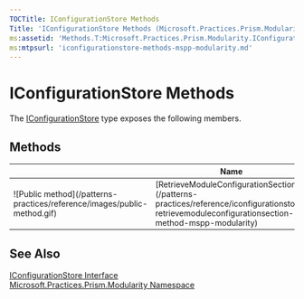 ```yaml
---
TOCTitle: IConfigurationStore Methods
Title: 'IConfigurationStore Methods (Microsoft.Practices.Prism.Modularity)'
ms:assetid: 'Methods.T:Microsoft.Practices.Prism.Modularity.IConfigurationStore'
ms:mtpsurl: 'iconfigurationstore-methods-mspp-modularity.md'
---
```


# IConfigurationStore Methods

The [IConfigurationStore](/patterns-practices/reference/iconfigurationstore-interface-mspp-modularity) type exposes the following members.

## Methods


<table>

<thead>
<tr class="header">
<th> </th>
<th>Name</th>
<th>Description</th>
</tr>
</thead>
<tbody>
<tr class="odd">
<td>![Public method](/patterns-practices/reference/images/public-method.gif)</td>
<td>[RetrieveModuleConfigurationSection](/patterns-practices/reference/iconfigurationstore-retrievemoduleconfigurationsection-method-mspp-modularity)</td>
<td><div class="summary">
Gets the module configuration data.
</div></td>
</tr>
</tbody>
</table>

## See Also

[IConfigurationStore Interface](/patterns-practices/reference/iconfigurationstore-interface-mspp-modularity)<br/>
[Microsoft.Practices.Prism.Modularity Namespace](/patterns-practices/reference/mspp-modularity-namespace)<br/>